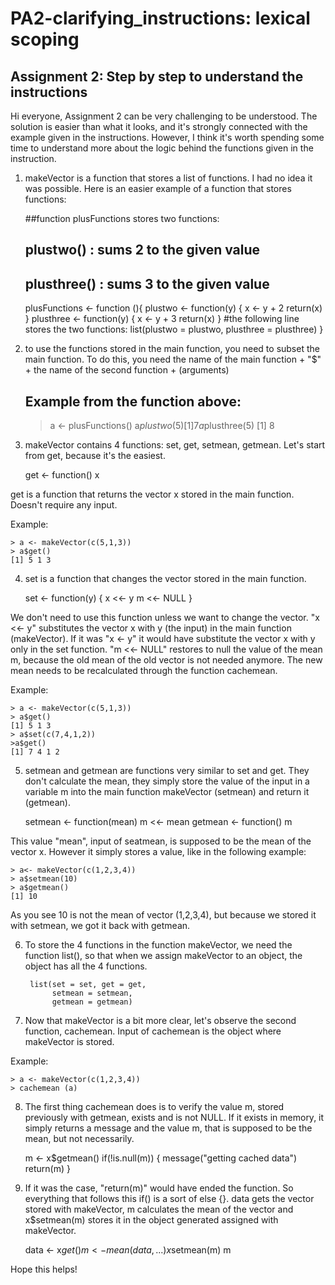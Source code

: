 # PA2-clarifying_instructions: lexical scoping
## Assignment 2: Step by step to understand the instructions


Hi everyone, Assignment 2 can be very challenging to be understood. 
The solution is easier than what it looks, and it's strongly connected with the example given in the instructions. However, I think it's worth spending some time to understand more about the logic behind the functions given in the instruction.

1) makeVector is a function that stores a list of functions. I had no idea it was possible. Here is an easier example of a function that stores functions:

	##function plusFunctions stores two functions:
	## plustwo() : sums 2 to the given value
	## plusthree() : sums 3 to the given value
	plusFunctions <- function (){
    	plustwo <- function(y) {
        	x <- y + 2
	        return(x)
    	}
	    plusthree <- function(y) {
    	    x <- y + 3
        	return(x)
	    }
    	#the following line stores the two functions:
    	list(plustwo = plustwo, plusthree = plusthree) 
	}

2) to use the functions stored in the main function, you need to subset the main function. To do this, you need the name of the main function + "$" + the name of the second function + (arguments)

	## Example from the function above:
	> a <- plusFunctions()
	> a$plustwo(5)
	[1] 7
	> a$plusthree(5)
	[1] 8

3) makeVector contains 4 functions: set, get, setmean, getmean. Let's start from get, because it's the easiest.

	get <- function() x

get is a function that returns the vector x stored in the main function. Doesn't require any input.

Example:

	> a <- makeVector(c(5,1,3))
	> a$get()
	[1] 5 1 3

4) set is a function that changes the vector stored in the main function.

	set <- function(y) {
                x <<- y
                m <<- NULL
        }

We don't need to use this function unless we want to change the vector.
"x <<- y" substitutes the vector x with y (the input) in the main function (makeVector). If it was "x <- y" it would have substitute the vector x with y only in the set function.
"m <<- NULL" restores to null the value of the mean m, because the old mean of the old vector is not needed anymore. The new mean needs to be recalculated through the function cachemean.

Example:

	> a <- makeVector(c(5,1,3))
	> a$get()
	[1] 5 1 3
	> a$set(c(7,4,1,2))
	>a$get()
	[1] 7 4 1 2

5) setmean and getmean are functions very similar to set and get. They don't calculate the mean, they simply store the value of the input in a variable m into the main function makeVector (setmean) and return it (getmean).

	setmean <- function(mean) m <<- mean
	getmean <- function() m

This value "mean", input of seatmean, is supposed to be the mean of the vector x. However it simply stores a value, like in the following example:

	> a<- makeVector(c(1,2,3,4))
	> a$setmean(10)
	> a$getmean()
	[1] 10

As you see 10 is not the mean of vector (1,2,3,4), but because we stored it with setmean, we got it back with getmean.

6) To store the 4 functions in the function makeVector, we need the function list(), so that when we assign makeVector to an object, the object has all the 4 functions.

		list(set = set, get = get,
             setmean = setmean,
             getmean = getmean)

7) Now that makeVector is a bit more clear, let's observe the second function, cachemean. Input of cachemean is the object where makeVector is stored.

Example:

	> a <- makeVector(c(1,2,3,4))
	> cachemean (a)

8) The first thing cachemean does is to verify the value m, stored previously with getmean, exists and is not NULL. If it exists in memory, it simply returns a message and the value m, that is supposed to be the mean, but not necessarily.

	m <- x$getmean()
    	    if(!is.null(m)) {
        	        message("getting cached data")
            	    return(m)
	        }

9) If it was the case, "return(m)" would have ended the function. So everything that follows this if() is a sort of else {}.
data gets the vector stored with makeVector, m calculates the mean of the vector and x$setmean(m) stores it in the object generated assigned with makeVector.      

	data <- x$get()
	m <- mean(data, ...)
	x$setmean(m)
	m

Hope this helps!
